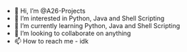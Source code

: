 - 👋 Hi, I’m @A26-Projects
- 👀 I’m interested in Python, Java and Shell Scripting 
- 🌱 I’m currently learning Python, Java and Shell Scripting
- 💞️ I’m looking to collaborate on anything
- 📫 How to reach me - idk

<!--
![Infernikon's GitHub stats](https://github-readme-stats.vercel.app/api?username=A26-Projects&show_icons=true&bg_color=1e1e2e&text_color=cdd6f4&icon_color=cba6f7&title_color=94e2d5)

[![Top Langs](https://github-readme-stats.vercel.app/api/top-langs/?username=A26-Projects)](https://github.com/A26-Projects/github-readme-stats)


A26-Projects/A26-Projects is a ✨ special ✨ repository because its `README.md` (this file) appears on your GitHub profile.
You can click the Preview link to take a look at your changes.
--->
